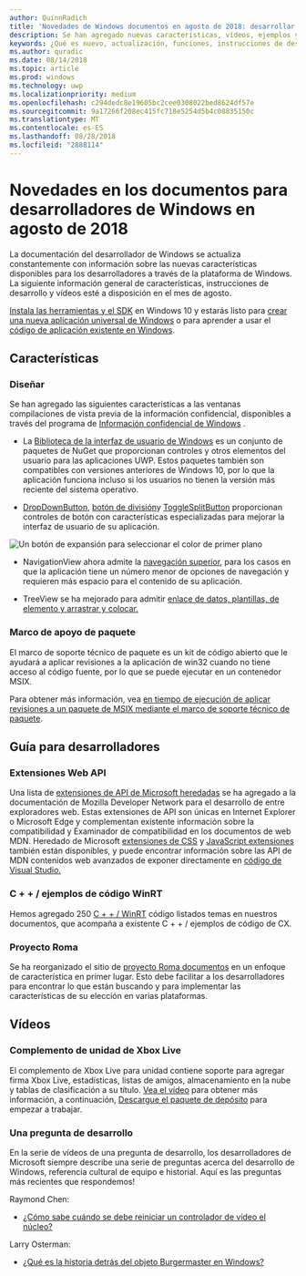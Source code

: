 ```yaml
---
author: QuinnRadich
title: 'Novedades de Windows documentos en agosto de 2018: desarrollar aplicaciones UWP'
description: Se han agregado nuevas características, vídeos, ejemplos y orientación para el programador la documentación para desarrolladores de Windows 10 de 2018 de agosto.
keywords: ¿Qué es nuevo, actualización, funciones, instrucciones de desarrollo, 10 de Windows, agosto
ms.author: quradic
ms.date: 08/14/2018
ms.topic: article
ms.prod: windows
ms.technology: uwp
ms.localizationpriority: medium
ms.openlocfilehash: c294dedc8e19605bc2cee0308022bed8624df57e
ms.sourcegitcommit: 9a17266f208ec415fc718e5254d5b4c08835150c
ms.translationtype: MT
ms.contentlocale: es-ES
ms.lasthandoff: 08/28/2018
ms.locfileid: "2888114"
---
```

# <a name="whats-new-in-the-windows-developer-docs-in-august-2018"></a>Novedades en los documentos para desarrolladores de Windows en agosto de 2018

La documentación del desarrollador de Windows se actualiza constantemente con información sobre las nuevas características disponibles para los desarrolladores a través de la plataforma de Windows. La siguiente información general de características, instrucciones de desarrollo y vídeos esté a disposición en el mes de agosto.

[Instala las herramientas y el SDK](http://go.microsoft.com/fwlink/?LinkId=821431) en Windows 10 y estarás listo para [crear una nueva aplicación universal de Windows](../get-started/create-uwp-apps.md) o para aprender a usar el [código de aplicación existente en Windows](../porting/index.md).

## <a name="features"></a>Características

### <a name="design"></a>Diseñar

Se han agregado las siguientes características a las ventanas compilaciones de vista previa de la información confidencial, disponibles a través del programa de [Información confidencial de Windows](https://insider.windows.com/) .

* La [Biblioteca de la interfaz de usuario de Windows](https://aka.ms/winui-docs) es un conjunto de paquetes de NuGet que proporcionan controles y otros elementos del usuario para las aplicaciones UWP. Estos paquetes también son compatibles con versiones anteriores de Windows 10, por lo que la aplicación funciona incluso si los usuarios no tienen la versión más reciente del sistema operativo.

* [DropDownButton](../design/controls-and-patterns/buttons.md#create-a-drop-down-button), [botón de división](../design/controls-and-patterns/buttons.md#create-a-split-button)y [ToggleSplitButton](../design/controls-and-patterns/buttons.md#create-a-toggle-split-button) proporcionan controles de botón con características especializadas para mejorar la interfaz de usuario de su aplicación.

![Un botón de expansión para seleccionar el color de primer plano](../design/controls-and-patterns/images/split-button-rtb.png)

* NavigationView ahora admite la [navegación superior](../design/controls-and-patterns/navigationview.md), para los casos en que la aplicación tiene un número menor de opciones de navegación y requieren más espacio para el contenido de su aplicación.

* TreeView se ha mejorado para admitir [enlace de datos, plantillas, de elemento y arrastrar y colocar.](../design/controls-and-patterns/tree-view.md)

### <a name="package-support-framework"></a>Marco de apoyo de paquete

El marco de soporte técnico de paquete es un kit de código abierto que le ayudará a aplicar revisiones a la aplicación de win32 cuando no tiene acceso al código fuente, por lo que se puede ejecutar en un contenedor MSIX.

Para obtener más información, vea [en tiempo de ejecución de aplicar revisiones a un paquete de MSIX mediante el marco de soporte técnico de paquete](../porting/package-support-framework.md).

## <a name="developer-guidance"></a>Guía para desarrolladores

### <a name="web-api-extensions"></a>Extensiones Web API

Una lista de [extensiones de API de Microsoft heredadas](https://developer.mozilla.org/docs/Web/API/Microsoft_API_extensions) se ha agregado a la documentación de Mozilla Developer Network para el desarrollo de entre exploradores web. Estas extensiones de API son únicas en Internet Explorer o Microsoft Edge y complementan existente información sobre la compatibilidad y Examinador de compatibilidad en los documentos de web MDN. Heredado de Microsoft [extensiones de CSS](https://developer.mozilla.org/docs/Web/CSS/Microsoft_Extensions) y [JavaScript extensiones](https://developer.mozilla.org/docs/Web/JavaScript/Microsoft_JavaScript_extensions) también están disponibles, y puede encontrar información sobre las API de MDN contenidos web avanzados de exponer directamente en [código de Visual Studio.](https://code.visualstudio.com/updates/v1_25#_new-css-pseudo-selectors-and-pseudo-elements-from-mdn)

### <a name="cwinrt-code-examples"></a>C + + / ejemplos de código WinRT

Hemos agregado 250 [C + + / WinRT](../cpp-and-winrt-apis/index.md) código listados temas en nuestros documentos, que acompaña a existente C + + / ejemplos de código de CX.

### <a name="project-rome"></a>Proyecto Roma

Se ha reorganizado el sitio de [proyecto Roma documentos](https://docs.microsoft.com/windows/project-rome/) en un enfoque de característica en primer lugar. Esto debe facilitar a los desarrolladores para encontrar lo que están buscando y para implementar las características de su elección en varias plataformas.

## <a name="videos"></a>Vídeos

### <a name="xbox-live-unity-plugin"></a>Complemento de unidad de Xbox Live

El complemento de Xbox Live para unidad contiene soporte para agregar firma Xbox Live, estadísticas, listas de amigos, almacenamiento en la nube y tablas de clasificación a su título. [Vea el vídeo](https://youtu.be/fVQZ-YgwNpY) para obtener más información, a continuación, [Descargue el paquete de depósito](https://aka.ms/UnityPlugin) para empezar a trabajar.

### <a name="one-dev-question"></a>Una pregunta de desarrollo

En la serie de vídeos de una pregunta de desarrollo, los desarrolladores de Microsoft siempre describe una serie de preguntas acerca del desarrollo de Windows, referencia cultural de equipo e historial. Aquí es las preguntas más recientes que respondemos!

Raymond Chen:

* [¿Cómo sabe cuándo se debe reiniciar un controlador de vídeo el núcleo?](https://youtu.be/3SNAdyO1l5c)

Larry Osterman:

* [¿Qué es la historia detrás del objeto Burgermaster en Windows?](https://youtu.be/0TDSbyAIvX0)
